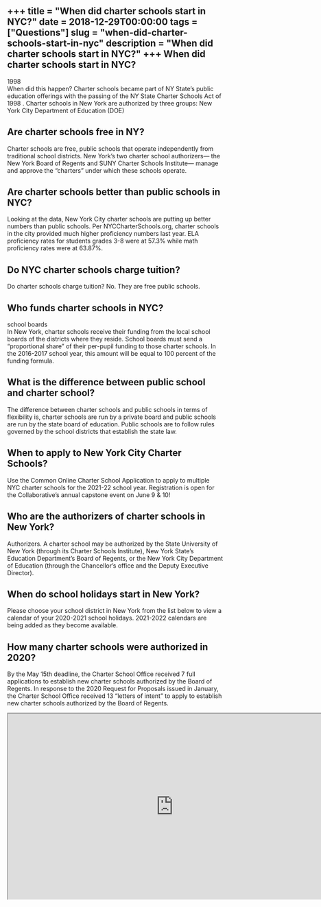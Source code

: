 +++
title = "When did charter schools start in NYC?"
date = 2018-12-29T00:00:00
tags = ["Questions"]
slug = "when-did-charter-schools-start-in-nyc"
description = "When did charter schools start in NYC?"
+++
When did charter schools start in NYC?
--------------------------------------

1998  
When did this happen? Charter schools became part of NY State’s public education offerings with the passing of the NY State Charter Schools Act of 1998 . Charter schools in New York are authorized by three groups: New York City Department of Education (DOE)

Are charter schools free in NY?
-------------------------------

Charter schools are free, public schools that operate independently from traditional school districts. New York’s two charter school authorizers— the New York Board of Regents and SUNY Charter Schools Institute— manage and approve the “charters” under which these schools operate.

Are charter schools better than public schools in NYC?
------------------------------------------------------

Looking at the data, New York City charter schools are putting up better numbers than public schools. Per NYCCharterSchools.org, charter schools in the city provided much higher proficiency numbers last year. ELA proficiency rates for students grades 3-8 were at 57.3% while math proficiency rates were at 63.87%.

Do NYC charter schools charge tuition?
--------------------------------------

Do charter schools charge tuition? No. They are free public schools.

Who funds charter schools in NYC?
---------------------------------

school boards  
In New York, charter schools receive their funding from the local school boards of the districts where they reside. School boards must send a “proportional share” of their per-pupil funding to those charter schools. In the 2016-2017 school year, this amount will be equal to 100 percent of the funding formula.

What is the difference between public school and charter school?
----------------------------------------------------------------

The difference between charter schools and public schools in terms of flexibility is, charter schools are run by a private board and public schools are run by the state board of education. Public schools are to follow rules governed by the school districts that establish the state law.

When to apply to New York City Charter Schools?
-----------------------------------------------

Use the Common Online Charter School Application to apply to multiple NYC charter schools for the 2021-22 school year. Registration is open for the Collaborative’s annual capstone event on June 9 &amp; 10!

Who are the authorizers of charter schools in New York?
-------------------------------------------------------

Authorizers. A charter school may be authorized by the State University of New York (through its Charter Schools Institute), New York State’s Education Department’s Board of Regents, or the New York City Department of Education (through the Chancellor’s office and the Deputy Executive Director).

When do school holidays start in New York?
------------------------------------------

Please choose your school district in New York from the list below to view a calendar of your 2020-2021 school holidays. 2021-2022 calendars are being added as they become available.

How many charter schools were authorized in 2020?
-------------------------------------------------

By the May 15th deadline, the Charter School Office received 7 full applications to establish new charter schools authorized by the Board of Regents. In response to the 2020 Request for Proposals issued in January, the Charter School Office received 13 “letters of intent” to apply to establish new charter schools authorized by the Board of Regents.

<iframe allow="accelerometer; autoplay; clipboard-write; encrypted-media; gyroscope; picture-in-picture" allowfullscreen="" class="__youtube_prefs__  epyt-is-override  no-lazyload" data-no-lazy="1" data-origheight="433" data-origwidth="770" data-skipgform_ajax_framebjll="" height="433" id="_ytid_97096" loading="lazy" src="https://www.youtube.com/embed/vvMnxlWC2aU?enablejsapi=1&autoplay=0&cc_load_policy=0&cc_lang_pref=&iv_load_policy=1&loop=0&modestbranding=0&rel=1&fs=1&playsinline=0&autohide=2&theme=dark&color=red&controls=1&" title="YouTube player" width="770"></iframe>